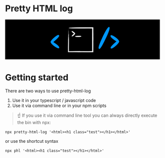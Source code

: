 # Pretty HTML log

![Logo](https://raw.githubusercontent.com/kreuzerk/pretty-html-log/master/assets/phl-logo-black.png)

# Getting started

There are two ways to use pretty-html-log

1. Use it in your typescript / javascript code
2. Use it via command line or in your npm scripts

> ☝️ If you use it via command line tool you can always directly execute
> the bin with npx:

```
npx pretty-html-log '<html><h1 class="test"></h1></html>'
```

or use the shortcut syntax

```
npx phl '<html><h1 class="test"></h1></html>'
```

